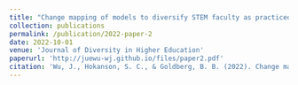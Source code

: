 ```yaml
---
title: "Change mapping of models to diversify STEM faculty as practiced by Alliances for Graduate Education and the Professoriate"
collection: publications
permalink: /publication/2022-paper-2
date: 2022-10-01
venue: 'Journal of Diversity in Higher Education'
paperurl: 'http://juewu-wj.github.io/files/paper2.pdf'
citation: 'Wu, J., Hokanson, S. C., & Goldberg, B. B. (2022). Change mapping of models to diversify STEM faculty as practiced by Alliances for Graduate Education and the Professoriate. Journal of Diversity in Higher Education. Advance online publication.'
---
```



